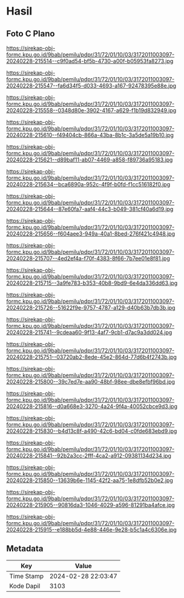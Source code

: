 # Hasil

## Foto C Plano

https://sirekap-obj-formc.kpu.go.id/9bab/pemilu/pdpr/31/72/01/10/03/3172011003097-20240228-215514--c9f0ad54-bf5b-4730-a00f-b05953fa8273.jpg

https://sirekap-obj-formc.kpu.go.id/9bab/pemilu/pdpr/31/72/01/10/03/3172011003097-20240228-215547--fa6d34f5-d033-4693-a167-92478395e88e.jpg

https://sirekap-obj-formc.kpu.go.id/9bab/pemilu/pdpr/31/72/01/10/03/3172011003097-20240228-215558--0348d80e-3902-4167-a629-f1b19d832949.jpg

https://sirekap-obj-formc.kpu.go.id/9bab/pemilu/pdpr/31/72/01/10/03/3172011003097-20240228-215610--f49404cb-866a-43ba-8b1c-3a5de5a19b10.jpg

https://sirekap-obj-formc.kpu.go.id/9bab/pemilu/pdpr/31/72/01/10/03/3172011003097-20240228-215621--d89baf11-ab07-4469-a858-f89736a95183.jpg

https://sirekap-obj-formc.kpu.go.id/9bab/pemilu/pdpr/31/72/01/10/03/3172011003097-20240228-215634--bca6890a-952c-4f9f-b0fd-f1cc516182f0.jpg

https://sirekap-obj-formc.kpu.go.id/9bab/pemilu/pdpr/31/72/01/10/03/3172011003097-20240228-215644--87e60fa7-aaf4-44c3-b049-381cf40a6d19.jpg

https://sirekap-obj-formc.kpu.go.id/9bab/pemilu/pdpr/31/72/01/10/03/3172011003097-20240228-215656--f604aee3-949a-40a1-8bed-276f421c4948.jpg

https://sirekap-obj-formc.kpu.go.id/9bab/pemilu/pdpr/31/72/01/10/03/3172011003097-20240228-215707--4ed2ef4a-f70f-4383-8f66-7b7ee01e8f81.jpg

https://sirekap-obj-formc.kpu.go.id/9bab/pemilu/pdpr/31/72/01/10/03/3172011003097-20240228-215715--3a9fe783-b353-40b8-9bd9-6e4da336dd63.jpg

https://sirekap-obj-formc.kpu.go.id/9bab/pemilu/pdpr/31/72/01/10/03/3172011003097-20240228-215726--51622f9e-9757-4787-a129-d40b63b7db3b.jpg

https://sirekap-obj-formc.kpu.go.id/9bab/pemilu/pdpr/31/72/01/10/03/3172011003097-20240228-215741--9cdeaa60-9f13-4af7-9cb1-d7ac9a3dd024.jpg

https://sirekap-obj-formc.kpu.go.id/9bab/pemilu/pdpr/31/72/01/10/03/3172011003097-20240228-215751--03720ab2-8ede-45e2-864d-77d6b4f2743b.jpg

https://sirekap-obj-formc.kpu.go.id/9bab/pemilu/pdpr/31/72/01/10/03/3172011003097-20240228-215800--39c7ed7e-aa90-48bf-98ee-dbe8efbf96bd.jpg

https://sirekap-obj-formc.kpu.go.id/9bab/pemilu/pdpr/31/72/01/10/03/3172011003097-20240228-215816--d0a668e3-3270-4a24-9f4a-40052cbce9d3.jpg

https://sirekap-obj-formc.kpu.go.id/9bab/pemilu/pdpr/31/72/01/10/03/3172011003097-20240228-215830--b4d13c8f-a490-42c6-bd04-c0fde683ebd9.jpg

https://sirekap-obj-formc.kpu.go.id/9bab/pemilu/pdpr/31/72/01/10/03/3172011003097-20240228-215841--92b2a3cc-2fff-4ca2-a912-09381134d234.jpg

https://sirekap-obj-formc.kpu.go.id/9bab/pemilu/pdpr/31/72/01/10/03/3172011003097-20240228-215850--13639b6e-1145-42f2-aa75-1e8dfb52b0e2.jpg

https://sirekap-obj-formc.kpu.go.id/9bab/pemilu/pdpr/31/72/01/10/03/3172011003097-20240228-215905--90816da3-1046-4029-a596-81291ba4afce.jpg

https://sirekap-obj-formc.kpu.go.id/9bab/pemilu/pdpr/31/72/01/10/03/3172011003097-20240228-215915--e188bb5d-4e88-446e-9e28-b5c1a4c6306e.jpg


## Metadata

| Key        | Value               |
| ---------- | ------------------- |
| Time Stamp | 2024-02-28 22:03:47 |
| Kode Dapil | 3103                |



